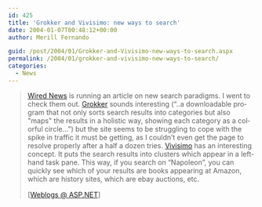 ```yaml
---
id: 425
title: 'Grokker and Vivisimo: new ways to search'
date: 2004-01-07T00:48:12+00:00
author: Merill Fernando

guid: /post/2004/01/Grokker-and-Vivisimo-new-ways-to-search.aspx
permalink: /2004/01/grokker-and-vivisimo-new-ways-to-search/
categories:
  - News
---
```

<body xmlns="http://www.w3.org/1999/xhtml">
    <div class="Section1">
        <blockquote style='margin-top:5.0pt;margin-bottom:5.0pt'> 
        <p class="MsoNormal" style='mso-margin-top-alt:5.0pt;margin-right:0in;margin-bottom: 5.0pt;margin-left:0in'>
            <span style=''><a href="http://www.wired.com/news/technology/0,1282,61783,00.html" title="http://www.wired.com/news/technology/0,1282,61783,00.html">Wired
            News</a> is running an article on new search paradigms. I went to check them out. <a href="http://www.groxis.com/service/grok" title="http://www.groxis.com/service/grok">Grokker</a> sounds
            interesting (&ldquo;..</span><span lang="EN">a downloadable program that not only
            sorts search results into categories but also "maps" the results in a holistic way,
            showing each category as a colorful circle&hellip;&rdquo;)</span> but the site seems
            to be struggling to cope with the spike in traffic it must be getting, as I couldn&rsquo;t
            even get the page to resolve properly after a half a dozen tries. <a href="http://www.vivisimo.com/" title="http://www.vivisimo.com/">Vivisimo</a> has
            an interesting concept. It puts the search results into clusters which appear in a
            left-hand task pane. This way, if you search on &ldquo;Napoleon&rdquo;, you can quickly
            see which of your results are books appearing at Amazon, which are history sites,
            which are ebay auctions, etc.
        </p>
        <p class="MsoNormal">
            <img border="0" width="1" height="1" id="_x0000_i1025" src="http://weblogs.asp.net/cameronreilly/aggbug/47794.aspx" />
            <br />
            [<a href="http://weblogs.asp.net/cameronreilly/archive/2004/01/05/47794.aspx">Weblogs
            @ ASP.NET</a>]
        </p>
        </blockquote>
    </div>
</body>